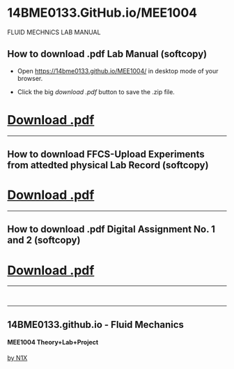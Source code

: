 # 14BME0133.GitHub.io/MEE1004
FLUID MECHNiCS LAB MANUAL

## How to download .pdf Lab Manual (softcopy)

- Open https://14bme0133.github.io/MEE1004/ in desktop mode of your browser.

- Click the big *download .pdf* button to save the .zip file.

# [Download .pdf](MEE1004-LAB-MANUAL.pdf)


---

## How to download FFCS-Upload Experiments from attedted physical Lab Record (softcopy)

# [Download .pdf](MEE1004-LAB-MANUAL.pdf)


---

## How to download .pdf Digital Assignment No. 1 and 2 (softcopy)

# [Download .pdf](MEE1004-LAB-MANUAL.pdf)

---

<br>
<hr>

## 14BME0133.github.io - Fluid Mechanics 

#### MEE1004 Theory+Lab+Project
[by N1X](http://twitter.com/itsN1X)
